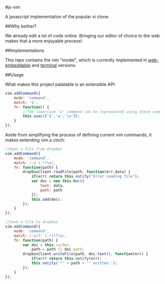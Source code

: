 #js-vim

A javascript implementation of the popular vi clone.

##Why bother?

We already edit a lot of code online. Bringing our editor of choice to the web makes that a more enjoyable process!

##Implementations

This repo contains the vim "model", which is currently implemented in [web-embeddable](https://github.com/itsjoesullivan/js-vim-embed/) and [terminal](https://github.com/itsjoesullivan/js-vim-node/) versions.

##Usage

What makes this project palatable is an extensible API:

```javascript
vim.addCommand({
	mode: 'command',
	match: 'o',
	fn: function() {
		//The lowercase 'o' command can be represented using these commands
		this.exec(['$','a','\n']);
	}
});
```

Aside from simplifying the process of defining current vim commands, it makes extending vim a cinch:

```javascript
//Open a file from dropbox
vim.addCommand({
	mode: 'command',
	match: /:o (.*)\n/,
	fn: function(path) {
		dropboxClient.readFile(path, function(err,data) {
			if(err) return this.notify("Error reading file");
			var doc = new this.Doc({
				text: data,
				path: path
			});
			this.add(doc);
		});
	}
});

//Save a file to dropbox
vim.addCommand({
	mode: 'command',
	match: /:w(?: (.*))?\n/,
	fn: function(path) {
		var doc = this.curDoc,
			path = path || doc.path;
		dropboxClient.writeFile(path, doc.text(), function(err) {
			if(err) return this.notify(err);
			this.notify('"' + path + '" written.');		
		});
	}
});
```

